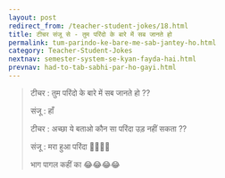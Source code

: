 ```yaml
---
layout: post
redirect_from: /teacher-student-jokes/18.html
title: टीचर संजू से - तुम परिंदो के बारे में सब जानते हो
permalink: tum-parindo-ke-bare-me-sab-jantey-ho.html
category: Teacher-Student-Jokes
nextnav: semester-system-se-kyan-fayda-hai.html
prevnav: had-to-tab-sabhi-par-ho-gayi.html
---
```

> टीचर : तुम परिंदो के बारे में सब जानते हो ??
> 
> संजू : हाँ
> 
> टीचर : अच्छा ये बताओ कौन सा परिंदा उड़ नहीं सकता ??
> 
> संजू : मरा हुआ परिंदा 😤😤😆😆
> 
> भाग पागल कहीं का 😂😂😂😂